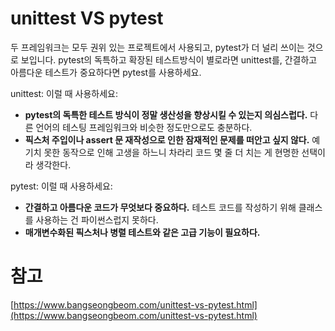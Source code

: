 # unittest VS pytest

두 프레임워크는 모두 권위 있는 프로젝트에서 사용되고, pytest가 더 널리 쓰이는 것으로 보입니다. pytest의 독특하고 확장된 테스트방식이 별로라면 unittest를, 간결하고 아름다운 테스트가 중요하다면 pytest를 사용하세요.

unittest: 이럴 때 사용하세요:

- **pytest의 독특한 테스트 방식이 정말 생산성을 향상시킬 수 있는지 의심스럽다.** 다른 언어의 테스팅 프레임워크와 비슷한 정도만으로도 충분하다.
- **픽스처 주입이나 assert 문 재작성으로 인한 잠재적인 문제를 떠안고 싶지 않다.** 예기치 못한 동작으로 인해 고생을 하느니 차라리 코드 몇 줄 더 치는 게 현명한 선택이라 생각한다.

pytest: 이럴 때 사용하세요:

- **간결하고 아름다운 코드가 무엇보다 중요하다.** 테스트 코드를 작성하기 위해 클래스를 사용하는 건 파이썬스럽지 못하다.
- **매개변수화된 픽스처나 병렬 테스트와 같은 고급 기능이 필요하다.**

# 참고

[https://www.bangseongbeom.com/unittest-vs-pytest.html](https://www.bangseongbeom.com/unittest-vs-pytest.html)
